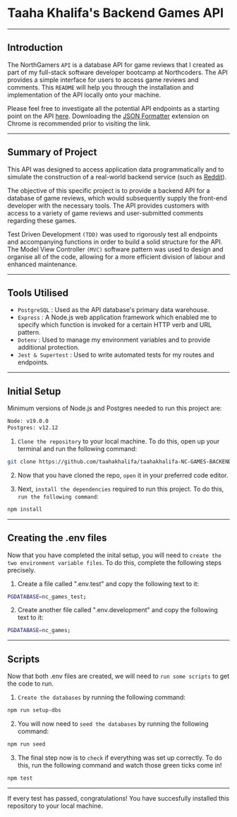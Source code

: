 # Taaha Khalifa's Backend Games API

---

## Introduction

The NorthGamers `API` is a database API for game reviews that I created as part of my full-stack software developer bootcamp at Northcoders. The API provides a simple interface for users to access game reviews and comments. This `README` will help you through the installation and implementation of the API locally onto your machine.

Please feel free to investigate all the potential API endpoints as a starting point on the API [here](https://taahakhalifa-nc-games-api.onrender.com/api). Downloading the [JSON Formatter](https://chrome.google.com/webstore/detail/json-formatter/bcjindcccaagfpapjjmafapmmgkkhgoa?hl=en) extension on Chrome is recommended prior to visiting the link.

---

## Summary of Project

This API was designed to access application data programmatically and to simulate the construction of a real-world backend service (such as [Reddit](https://www.reddit.com/)).

The objective of this specific project is to provide a backend API for a database of game reviews, which would subsequently supply the front-end developer with the necessary tools. The API provides customers with access to a variety of game reviews and user-submitted comments regarding these games.

Test Driven Development `(TDD)` was used to rigorously test all endpoints and accompanying functions in order to build a solid structure for the API. The Model View Controller `(MVC)` software pattern was used to design and organise all of the code, allowing for a more efficient division of labour and enhanced maintenance.

---

## Tools Utilised

-   `PostgreSQL` : Used as the API database's primary data warehouse.
-   `Express` : A Node.js web application framework which enabled me to specify which function is invoked for a certain HTTP verb and URL pattern.
-   `Dotenv` : Used to manage my environment variables and to provide additional protection.
-   `Jest & Supertest` : Used to write automated tests for my routes and endpoints.

---

## Initial Setup

Minimum versions of Node.js and Postgres needed to run this project are:

```bash
Node: v19.0.0
Postgres: v12.12
```

1. `Clone the repository` to your local machine. To do this, open up your terminal and run the following command:

```bash
git clone https://github.com/taahakhalifa/taahakhalifa-NC-GAMES-BACKEND.git
```

2. Now that you have cloned the repo, `open` it in your preferred code editor.

3. Next, `install the dependencies` required to run this project. To do this, `run the following command`:

```bash
npm install
```

---

## Creating the .env files

Now that you have completed the inital setup, you will need to `create the two environment variable files`. To do this, complete the following steps precisely.

1. Create a file called ".env.test" and copy the following text to it:

```bash
PGDATABASE=nc_games_test;
```

2. Create another file called ".env.development" and copy the following text to it:

```bash
PGDATABASE=nc_games;
```

---

## Scripts

Now that both .env files are created, we will need to `run some scripts` to get the code to run.

1. `Create the databases` by running the following command:

```bash
npm run setup-dbs
```

2. You will now need to `seed the databases` by running the following command:

```bash
npm run seed
```

3. The final step now is to `check` if everything was set up correctly. To do this, run the following command and watch those green ticks come in!

```bash
npm test
```

---

If every test has passed, congratulations! You have succesfully installed this repository to your local machine.
